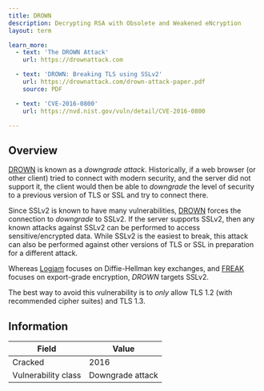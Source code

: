 ```yaml
---
title: DROWN
description: Decrypting RSA with Obsolete and Weakened eNcryption
layout: term

learn_more:
  - text: 'The DROWN Attack'
    url: https://drownattack.com

  - text: 'DROWN: Breaking TLS using SSLv2'
    url: https://drownattack.com/drown-attack-paper.pdf
    source: PDF

  - text: 'CVE-2016-0800'
    url: https://nvd.nist.gov/vuln/detail/CVE-2016-0800

---
```


## Overview

[DROWN] is known as a _downgrade attack_. Historically, if a web browser (or other client) tried to connect with modern security, and the server did not support it, the client would then be able to _downgrade_ the level of security to a previous version of TLS or SSL and try to connect there.

Since SSLv2 is known to have many vulnerabilities, [DROWN] forces the connection to _downgrade_ to SSLv2. If the server supports SSLv2, then any known attacks against SSLv2 can be performed to access sensitive/encrypted data. While SSLv2 is the easiest to break, this attack can also be performed against other versions of TLS or SSL in preparation for a different attack.

Whereas [Logjam](/vulns/logjam) focuses on Diffie-Hellman key exchanges, and [FREAK](/vulns/freak) focuses on export-grade encryption, _DROWN_ targets SSLv2.

The best way to avoid this vulnerability is to _only_ allow TLS 1.2 (with recommended cipher suites) and TLS 1.3.

## Information

| Field               | Value            |
|---------------------|------------------|
| Cracked             | 2016             |
| Vulnerability class | Downgrade attack |

[DROWN]: https://en.wikipedia.org/wiki/DROWN_attack
